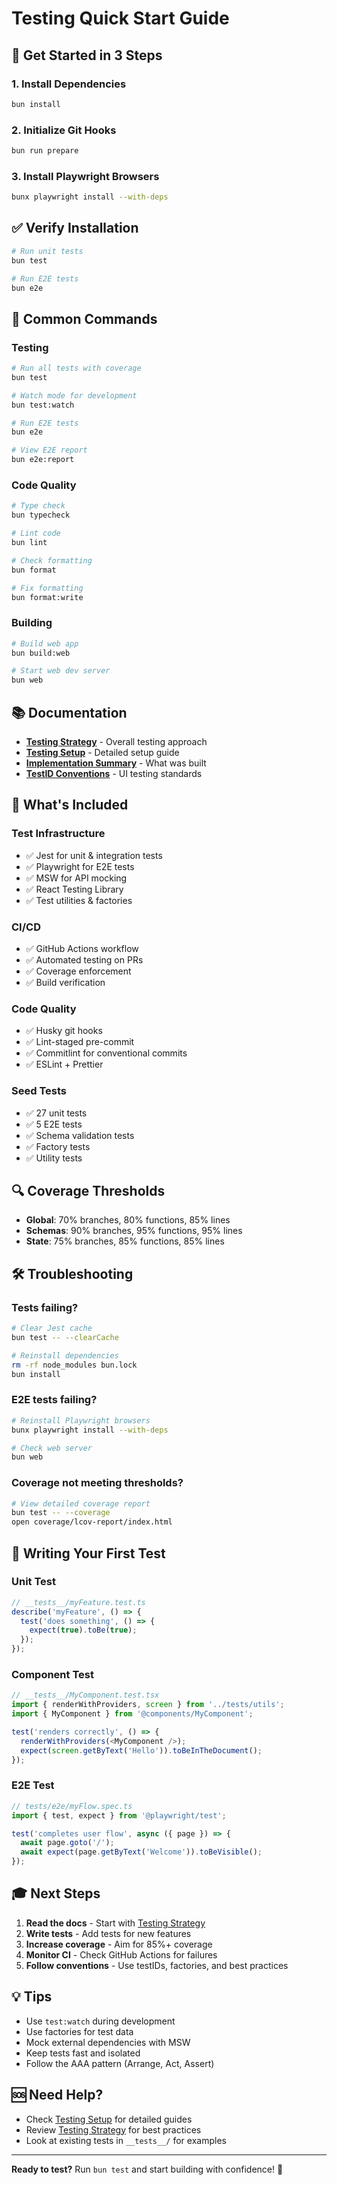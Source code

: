 # Testing Quick Start Guide

## 🚀 Get Started in 3 Steps

### 1. Install Dependencies

```bash
bun install
```

### 2. Initialize Git Hooks

```bash
bun run prepare
```

### 3. Install Playwright Browsers

```bash
bunx playwright install --with-deps
```

## ✅ Verify Installation

```bash
# Run unit tests
bun test

# Run E2E tests
bun e2e
```

## 📝 Common Commands

### Testing

```bash
# Run all tests with coverage
bun test

# Watch mode for development
bun test:watch

# Run E2E tests
bun e2e

# View E2E report
bun e2e:report
```

### Code Quality

```bash
# Type check
bun typecheck

# Lint code
bun lint

# Check formatting
bun format

# Fix formatting
bun format:write
```

### Building

```bash
# Build web app
bun build:web

# Start web dev server
bun web
```

## 📚 Documentation

- **[Testing Strategy](./docs/TESTING_STRATEGY.md)** - Overall testing approach
- **[Testing Setup](./docs/TESTING_SETUP.md)** - Detailed setup guide
- **[Implementation Summary](./docs/TESTING_IMPLEMENTATION_SUMMARY.md)** - What was built
- **[TestID Conventions](./docs/TESTID_CONVENTIONS.md)** - UI testing standards

## 🎯 What's Included

### Test Infrastructure
- ✅ Jest for unit & integration tests
- ✅ Playwright for E2E tests
- ✅ MSW for API mocking
- ✅ React Testing Library
- ✅ Test utilities & factories

### CI/CD
- ✅ GitHub Actions workflow
- ✅ Automated testing on PRs
- ✅ Coverage enforcement
- ✅ Build verification

### Code Quality
- ✅ Husky git hooks
- ✅ Lint-staged pre-commit
- ✅ Commitlint for conventional commits
- ✅ ESLint + Prettier

### Seed Tests
- ✅ 27 unit tests
- ✅ 5 E2E tests
- ✅ Schema validation tests
- ✅ Factory tests
- ✅ Utility tests

## 🔍 Coverage Thresholds

- **Global**: 70% branches, 80% functions, 85% lines
- **Schemas**: 90% branches, 95% functions, 95% lines
- **State**: 75% branches, 85% functions, 85% lines

## 🛠️ Troubleshooting

### Tests failing?

```bash
# Clear Jest cache
bun test -- --clearCache

# Reinstall dependencies
rm -rf node_modules bun.lock
bun install
```

### E2E tests failing?

```bash
# Reinstall Playwright browsers
bunx playwright install --with-deps

# Check web server
bun web
```

### Coverage not meeting thresholds?

```bash
# View detailed coverage report
bun test -- --coverage
open coverage/lcov-report/index.html
```

## 📖 Writing Your First Test

### Unit Test

```typescript
// __tests__/myFeature.test.ts
describe('myFeature', () => {
  test('does something', () => {
    expect(true).toBe(true);
  });
});
```

### Component Test

```typescript
// __tests__/MyComponent.test.tsx
import { renderWithProviders, screen } from '../tests/utils';
import { MyComponent } from '@components/MyComponent';

test('renders correctly', () => {
  renderWithProviders(<MyComponent />);
  expect(screen.getByText('Hello')).toBeInTheDocument();
});
```

### E2E Test

```typescript
// tests/e2e/myFlow.spec.ts
import { test, expect } from '@playwright/test';

test('completes user flow', async ({ page }) => {
  await page.goto('/');
  await expect(page.getByText('Welcome')).toBeVisible();
});
```

## 🎓 Next Steps

1. **Read the docs** - Start with [Testing Strategy](./docs/TESTING_STRATEGY.md)
2. **Write tests** - Add tests for new features
3. **Increase coverage** - Aim for 85%+ coverage
4. **Monitor CI** - Check GitHub Actions for failures
5. **Follow conventions** - Use testIDs, factories, and best practices

## 💡 Tips

- Use `test:watch` during development
- Use factories for test data
- Mock external dependencies with MSW
- Keep tests fast and isolated
- Follow the AAA pattern (Arrange, Act, Assert)

## 🆘 Need Help?

- Check [Testing Setup](./docs/TESTING_SETUP.md) for detailed guides
- Review [Testing Strategy](./docs/TESTING_STRATEGY.md) for best practices
- Look at existing tests in `__tests__/` for examples

---

**Ready to test?** Run `bun test` and start building with confidence! 🚀
